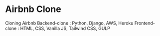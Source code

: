 # Airbnb Clone

Cloning Airbnb 
Backend-clone : Python, Django, AWS, Heroku
Frontend-clone : HTML, CSS, Vanilla JS, Tailwind CSS, GULP
